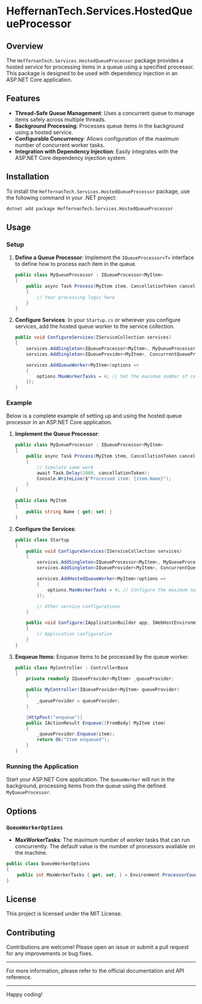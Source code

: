 ﻿# HeffernanTech.Services.HostedQueueProcessor

## Overview

The `HeffernanTech.Services.HostedQueueProcessor` package provides a hosted service for processing items in a queue using a specified processor. This package is designed to be used with dependency injection in an ASP.NET Core application.

## Features

- **Thread-Safe Queue Management**: Uses a concurrent queue to manage items safely across multiple threads.
- **Background Processing**: Processes queue items in the background using a hosted service.
- **Configurable Concurrency**: Allows configuration of the maximum number of concurrent worker tasks.
- **Integration with Dependency Injection**: Easily integrates with the ASP.NET Core dependency injection system.

## Installation

To install the `HeffernanTech.Services.HostedQueueProcessor` package, use the following command in your .NET project:

```sh
dotnet add package HeffernanTech.Services.HostedQueueProcessor
```

## Usage

### Setup

1. **Define a Queue Processor**: Implement the `IQueueProcessor<T>` interface to define how to process each item in the queue.

    ```csharp
    public class MyQueueProcessor : IQueueProcessor<MyItem>
    {
        public async Task Process(MyItem item, CancellationToken cancellationToken)
        {
            // Your processing logic here
        }
    }
    ```

2. **Configure Services**: In your `Startup.cs` or wherever you configure services, add the hosted queue worker to the service collection.

    ```csharp
    public void ConfigureServices(IServiceCollection services)
    {
        services.AddSingleton<IQueueProcessor<MyItem>, MyQueueProcessor>();
        services.AddSingleton<IQueueProvider<MyItem>, ConcurrentQueueProvider<MyItem>>();

        services.AddQueueWorker<MyItem>(options =>
        {
            options.MaxWorkerTasks = 4; // Set the maximum number of concurrent worker tasks
        });
    }
    ```

### Example

Below is a complete example of setting up and using the hosted queue processor in an ASP.NET Core application.

1. **Implement the Queue Processor**:

    ```csharp
    public class MyQueueProcessor : IQueueProcessor<MyItem>
    {
        public async Task Process(MyItem item, CancellationToken cancellationToken)
        {
            // Simulate some work
            await Task.Delay(1000, cancellationToken);
            Console.WriteLine($"Processed item: {item.Name}");
        }
    }

    public class MyItem
    {
        public string Name { get; set; }
    }
    ```

2. **Configure the Services**:

    ```csharp
    public class Startup
    {
        public void ConfigureServices(IServiceCollection services)
        {
            services.AddSingleton<IQueueProcessor<MyItem>, MyQueueProcessor>();
            services.AddSingleton<IQueueProvider<MyItem>, ConcurrentQueueProvider<MyItem>>();

            services.AddHostedQueueWorker<MyItem>(options =>
            {
                options.MaxWorkerTasks = 4; // Configure the maximum number of worker tasks
            });

            // Other service configurations
        }

        public void Configure(IApplicationBuilder app, IWebHostEnvironment env)
        {
            // Application configuration
        }
    }
    ```

3. **Enqueue Items**: Enqueue items to be processed by the queue worker.

    ```csharp
    public class MyController : ControllerBase
    {
        private readonly IQueueProvider<MyItem> _queueProvider;

        public MyController(IQueueProvider<MyItem> queueProvider)
        {
            _queueProvider = queueProvider;
        }

        [HttpPost("enqueue")]
        public IActionResult Enqueue([FromBody] MyItem item)
        {
            _queueProvider.Enqueue(item);
            return Ok("Item enqueued");
        }
    }
    ```

### Running the Application

Start your ASP.NET Core application. The `QueueWorker` will run in the background, processing items from the queue using the defined `MyQueueProcessor`.

## Options

### `QueueWorkerOptions`

- **MaxWorkerTasks**: The maximum number of worker tasks that can run concurrently. The default value is the number of processors available on the machine.

```csharp
public class QueueWorkerOptions
{
    public int MaxWorkerTasks { get; set; } = Environment.ProcessorCount;
}
```

## License

This project is licensed under the MIT License.

## Contributing

Contributions are welcome! Please open an issue or submit a pull request for any improvements or bug fixes.

---

For more information, please refer to the official documentation and API reference.

---

Happy coding!
